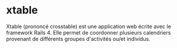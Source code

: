 xtable
======

Xtable (prononcé crosstable) est une application web écrite avec le framework Rails 4. Elle permet de coordonner plusieurs calendriers provenant de différents groupes d'activités ou/et individus.
